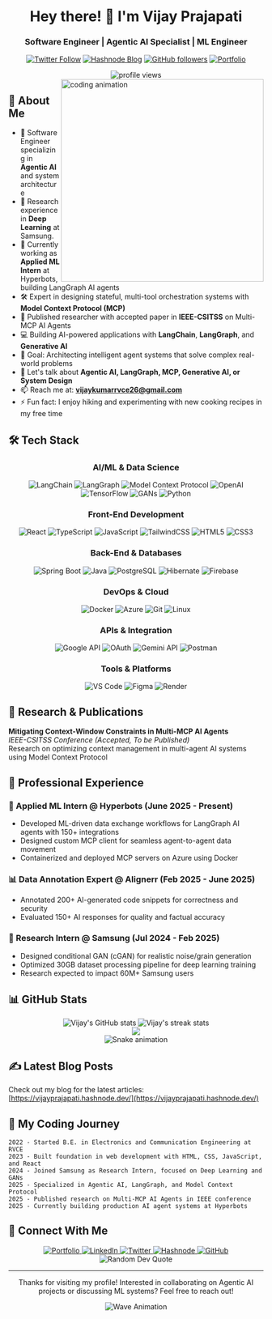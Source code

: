 <div align="center">
  
# Hey there! 👋 I'm Vijay Prajapati

### Software Engineer | Agentic AI Specialist | ML Engineer

[![Twitter Follow](https://img.shields.io/twitter/follow/vijayk_360?logo=twitter&style=for-the-badge)](https://twitter.com/vijayk_360)
[![Hashnode Blog](https://img.shields.io/badge/Hashnode-Blog-2962FF?style=for-the-badge&logo=hashnode)](https://vijayprajapati.hashnode.dev/)
[![GitHub followers](https://img.shields.io/github/followers/vijay-2005?logo=github&style=for-the-badge)](https://github.com/vijay-2005)
[![Portfolio](https://img.shields.io/badge/Portfolio-vijay.software-00C853?style=for-the-badge&logo=google-chrome&logoColor=white)](https://www.vijay.software)

<img src="https://komarev.com/ghpvc/?username=vijay-2005&label=Profile%20views&color=0e75b6&style=flat" alt="profile views" />

</div>

<img align="right" width="400" src="https://raw.githubusercontent.com/gist/MedRedha/fd8e2481bde2610c96b9aafde543879c/raw/88624e8d31c4295973dcb7c900dacf0edc0a6d99/coding.gif" alt="coding animation">

## 💫 About Me
- 🤖 Software Engineer specializing in **Agentic AI** and system architecture
- 🔬 Research experience in **Deep Learning** at Samsung.
- 🚀 Currently working as **Applied ML Intern** at Hyperbots, building LangGraph AI agents
- 🛠️ Expert in designing stateful, multi-tool orchestration systems with **Model Context Protocol (MCP)**
- 📝 Published researcher with accepted paper in **IEEE-CSITSS** on Multi-MCP AI Agents
- 💻 Building AI-powered applications with **LangChain**, **LangGraph**, and **Generative AI**
- 🎯 Goal: Architecting intelligent agent systems that solve complex real-world problems
- 💬 Let's talk about **Agentic AI, LangGraph, MCP, Generative AI, or System Design**
- 📫 Reach me at: **vijaykumarrvce26@gmail.com**
- ⚡ Fun fact: I enjoy hiking and experimenting with new cooking recipes in my free time

## 🛠️ Tech Stack
<div align="center">

  ### AI/ML & Data Science
  
  ![LangChain](https://img.shields.io/badge/LangChain-121212?style=for-the-badge&logo=chainlink&logoColor=white)
  ![LangGraph](https://img.shields.io/badge/LangGraph-FF6B6B?style=for-the-badge&logo=graphql&logoColor=white)
  ![Model Context Protocol](https://img.shields.io/badge/MCP-4A90E2?style=for-the-badge&logo=protocol&logoColor=white)
  ![OpenAI](https://img.shields.io/badge/OpenAI-412991?style=for-the-badge&logo=openai&logoColor=white)
  ![TensorFlow](https://img.shields.io/badge/TensorFlow-FF6F00?style=for-the-badge&logo=tensorflow&logoColor=white)
  ![GANs](https://img.shields.io/badge/Generative_AI-00D9FF?style=for-the-badge&logo=ai&logoColor=black)
  ![Python](https://img.shields.io/badge/Python-3776AB?style=for-the-badge&logo=python&logoColor=white)

  ### Front-End Development
  
  ![React](https://img.shields.io/badge/React-61DAFB?style=for-the-badge&logo=react&logoColor=black)
  ![TypeScript](https://img.shields.io/badge/TypeScript-3178C6?style=for-the-badge&logo=typescript&logoColor=white)
  ![JavaScript](https://img.shields.io/badge/JavaScript-F7DF1E?style=for-the-badge&logo=javascript&logoColor=black)
  ![TailwindCSS](https://img.shields.io/badge/Tailwind_CSS-38B2AC?style=for-the-badge&logo=tailwind-css&logoColor=white)
  ![HTML5](https://img.shields.io/badge/HTML5-E34F26?style=for-the-badge&logo=html5&logoColor=white)
  ![CSS3](https://img.shields.io/badge/CSS3-1572B6?style=for-the-badge&logo=css3&logoColor=white)
  
  ### Back-End & Databases
  
  ![Spring Boot](https://img.shields.io/badge/Spring_Boot-6DB33F?style=for-the-badge&logo=spring-boot&logoColor=white)
  ![Java](https://img.shields.io/badge/Java-ED8B00?style=for-the-badge&logo=openjdk&logoColor=white)
  ![PostgreSQL](https://img.shields.io/badge/PostgreSQL-316192?style=for-the-badge&logo=postgresql&logoColor=white)
  ![Hibernate](https://img.shields.io/badge/Hibernate-59666C?style=for-the-badge&logo=hibernate&logoColor=white)
  ![Firebase](https://img.shields.io/badge/Firebase-FFCA28?style=for-the-badge&logo=firebase&logoColor=black)
  
  ### DevOps & Cloud
  
  ![Docker](https://img.shields.io/badge/Docker-2496ED?style=for-the-badge&logo=docker&logoColor=white)
  ![Azure](https://img.shields.io/badge/Azure-0089D6?style=for-the-badge&logo=microsoft-azure&logoColor=white)
  ![Git](https://img.shields.io/badge/Git-F05032?style=for-the-badge&logo=git&logoColor=white)
  ![Linux](https://img.shields.io/badge/Linux-FCC624?style=for-the-badge&logo=linux&logoColor=black)
  
  ### APIs & Integration
  
  ![Google API](https://img.shields.io/badge/Google_API-4285F4?style=for-the-badge&logo=google&logoColor=white)
  ![OAuth](https://img.shields.io/badge/OAuth-3C873A?style=for-the-badge&logo=auth0&logoColor=white)
  ![Gemini API](https://img.shields.io/badge/Gemini_API-8E75B2?style=for-the-badge&logo=google-gemini&logoColor=white)
  ![Postman](https://img.shields.io/badge/Postman-FF6C37?style=for-the-badge&logo=postman&logoColor=white)

  ### Tools & Platforms
  
  ![VS Code](https://img.shields.io/badge/VS_Code-007ACC?style=for-the-badge&logo=visual-studio-code&logoColor=white)
  ![Figma](https://img.shields.io/badge/Figma-F24E1E?style=for-the-badge&logo=figma&logoColor=white)
  ![Render](https://img.shields.io/badge/Render-46E3B7?style=for-the-badge&logo=render&logoColor=white)
</div>

## 🔬 Research & Publications

**Mitigating Context-Window Constraints in Multi-MCP AI Agents**  
*IEEE-CSITSS Conference (Accepted, To be Published)*  
Research on optimizing context management in multi-agent AI systems using Model Context Protocol

## 💼 Professional Experience

### 🤖 Applied ML Intern @ Hyperbots (June 2025 - Present)
- Developed ML-driven data exchange workflows for LangGraph AI agents with 150+ integrations
- Designed custom MCP client for seamless agent-to-agent data movement
- Containerized and deployed MCP servers on Azure using Docker

### 📊 Data Annotation Expert @ Alignerr (Feb 2025 - June 2025)
- Annotated 200+ AI-generated code snippets for correctness and security
- Evaluated 150+ AI responses for quality and factual accuracy

### 🧠 Research Intern @ Samsung (Jul 2024 - Feb 2025)
- Designed conditional GAN (cGAN) for realistic noise/grain generation
- Optimized 30GB dataset processing pipeline for deep learning training
- Research expected to impact 60M+ Samsung users

## 📊 GitHub Stats

<div align="center">
  <img src="https://github-readme-stats.vercel.app/api?username=vijay-2005&show_icons=true&theme=tokyonight" alt="Vijay's GitHub stats" />
  <img src="https://streak-stats.demolab.com/?user=vijay-2005&theme=tokyonight" alt="Vijay's streak stats" />
</div>

<div align="center">
  <img src="https://github-readme-stats.vercel.app/api/top-langs/?username=vijay-2005&layout=compact&theme=tokyonight&t=1" />
</div>

<div align="center">
  <img src="https://camo.githubusercontent.com/14a646a2ab516c4af8961aa726117a10597be3f0e8d2711d716217fd544a2bd5/68747470733a2f2f70726f66696c652d726561646d652d67656e657261746f722e636f6d2f6173736574732f736e616b652e737667" alt="Snake animation" />
</div>



## ✍️ Latest Blog Posts
<!-- BLOG-POST-LIST:START -->
<!-- This section will be automatically updated with your latest blog posts using GitHub Actions -->
<!-- BLOG-POST-LIST:END -->

Check out my blog for the latest articles: [https://vijayprajapati.hashnode.dev/](https://vijayprajapati.hashnode.dev/)

## 📌 My Coding Journey
```
2022 - Started B.E. in Electronics and Communication Engineering at RVCE
2023 - Built foundation in web development with HTML, CSS, JavaScript, and React
2024 - Joined Samsung as Research Intern, focused on Deep Learning and GANs
2025 - Specialized in Agentic AI, LangGraph, and Model Context Protocol
2025 - Published research on Multi-MCP AI Agents in IEEE conference
2025 - Currently building production AI agent systems at Hyperbots
```

## 🤝 Connect With Me
<div align="center">
  <a href="https://www.vijay.software">
    <img src="https://img.shields.io/badge/Portfolio-00C853?style=for-the-badge&logo=google-chrome&logoColor=white" alt="Portfolio" />
  </a>
  <a href="https://linkedin.com/in/vijayk360">
    <img src="https://img.shields.io/badge/LinkedIn-0077B5?style=for-the-badge&logo=linkedin&logoColor=white" alt="LinkedIn" />
  </a>
  <a href="https://twitter.com/vijayk_360">
    <img src="https://img.shields.io/badge/Twitter-1DA1F2?style=for-the-badge&logo=twitter&logoColor=white" alt="Twitter" />
  </a>
  <a href="https://vijayprajapati.hashnode.dev/">
    <img src="https://img.shields.io/badge/Hashnode-2962FF?style=for-the-badge&logo=hashnode&logoColor=white" alt="Hashnode" />
  </a>
  <a href="https://github.com/vijay-2005">
    <img src="https://img.shields.io/badge/GitHub-100000?style=for-the-badge&logo=github&logoColor=white" alt="GitHub" />
  </a>
</div>

<div align="center">
  <img src="https://quotes-github-readme.vercel.app/api?type=horizontal&theme=tokyonight" alt="Random Dev Quote" />
</div>

---

<div align="center">
  <p>Thanks for visiting my profile! Interested in collaborating on Agentic AI projects or discussing ML systems? Feel free to reach out!</p>
  
  ![Wave Animation](https://raw.githubusercontent.com/TheDudeThatCode/TheDudeThatCode/master/Assets/Wave.gif)
</div>
